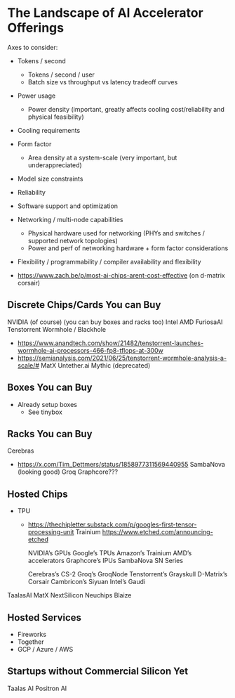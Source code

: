 # The Landscape of AI Accelerator Offerings

Axes to consider:

- Tokens / second
  - Tokens / second / user
  - Batch size vs throughput vs latency tradeoff curves
- Power usage
  - Power density (important, greatly affects cooling cost/reliability and physical feasibility)
- Cooling requirements
- Form factor
  - Area density at a system-scale (very important, but underappreciated)
- Model size constraints
- Reliability
- Software support and optimization
- Networking / multi-node capabilities
  - Physical hardware used for networking (PHYs and switches / supported network topologies)
  - Power and perf of networking hardware + form factor considerations
- Flexibility / programmability / compiler availability and flexibility

- https://www.zach.be/p/most-ai-chips-arent-cost-effective (on d-matrix corsair)

## Discrete Chips/Cards You can Buy

NVIDIA (of course) (you can buy boxes and racks too)
Intel
AMD
FuriosaAI
Tenstorrent Wormhole / Blackhole
  - https://www.anandtech.com/show/21482/tenstorrent-launches-wormhole-ai-processors-466-fp8-tflops-at-300w
  - https://semianalysis.com/2021/06/25/tenstorrent-wormhole-analysis-a-scale/#
MatX
Untether.ai
Mythic (deprecated)

## Boxes You can Buy

- Already setup boxes
  - See tinybox

## Racks You can Buy

Cerebras
  - https://x.com/Tim_Dettmers/status/1858977311569440955
SambaNova (looking good)
Groq
Graphcore???

## Hosted Chips

- TPU
  - https://thechipletter.substack.com/p/googles-first-tensor-processing-unit
Trainium
https://www.etched.com/announcing-etched

    NVIDIA’s GPUs
    Google’s TPUs
    Amazon’s Trainium
    AMD’s accelerators
    Graphcore’s IPUs
    SambaNova SN Series

    Cerebras’s CS-2
    Groq’s GroqNode
    Tenstorrent’s Grayskull
    D-Matrix’s Corsair
    Cambricon’s Siyuan
    Intel’s Gaudi

TaalasAI
MatX
NextSilicon
Neuchips
Blaize

## Hosted Services

- Fireworks
- Together
- GCP / Azure / AWS

## Startups without Commercial Silicon Yet

Taalas AI
Positron AI
